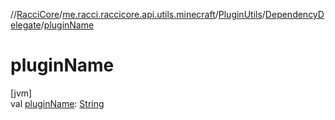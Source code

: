 //[RacciCore](../../../../index.md)/[me.racci.raccicore.api.utils.minecraft](../../index.md)/[PluginUtils](../index.md)/[DependencyDelegate](index.md)/[pluginName](plugin-name.md)

# pluginName

[jvm]\
val [pluginName](plugin-name.md): [String](https://kotlinlang.org/api/latest/jvm/stdlib/kotlin/-string/index.html)

